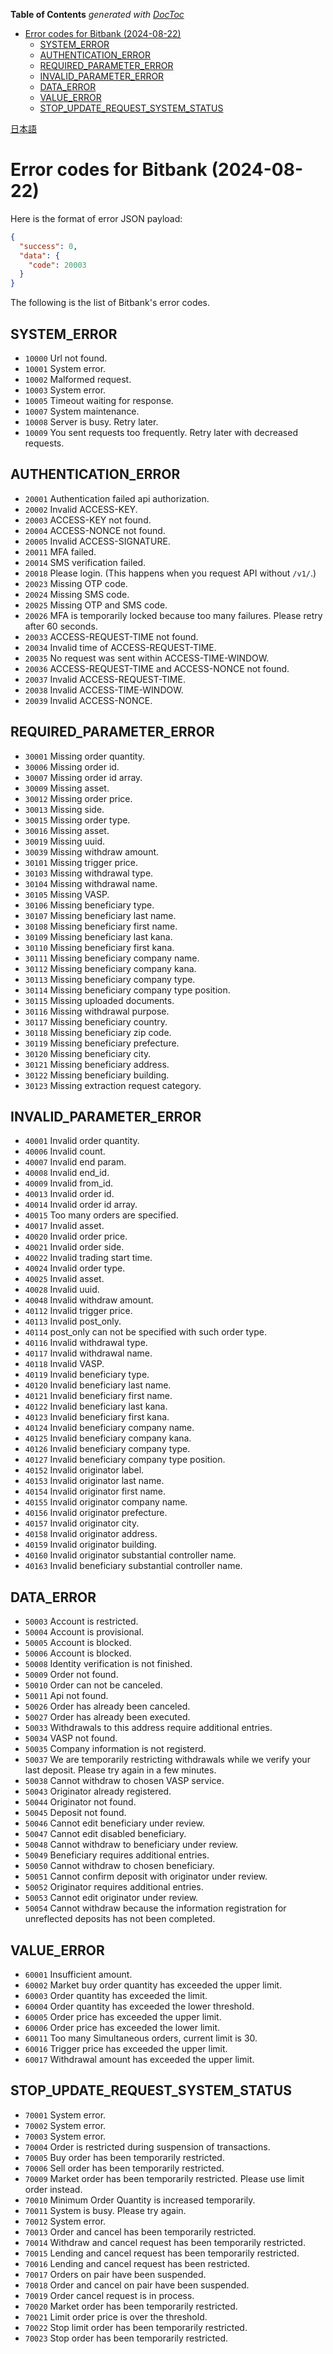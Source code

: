 <!-- START doctoc generated TOC please keep comment here to allow auto update -->
<!-- DON'T EDIT THIS SECTION, INSTEAD RE-RUN doctoc TO UPDATE -->
**Table of Contents**  *generated with [DocToc](https://github.com/thlorenz/doctoc)*

- [Error codes for Bitbank (2024-08-22)](#error-codes-for-bitbank-2024-08-22)
  - [SYSTEM_ERROR](#system_error)
  - [AUTHENTICATION_ERROR](#authentication_error)
  - [REQUIRED_PARAMETER_ERROR](#required_parameter_error)
  - [INVALID_PARAMETER_ERROR](#invalid_parameter_error)
  - [DATA_ERROR](#data_error)
  - [VALUE_ERROR](#value_error)
  - [STOP_UPDATE_REQUEST_SYSTEM_STATUS](#stop_update_request_system_status)

<!-- END doctoc generated TOC please keep comment here to allow auto update -->

[日本語](errors_JP.md)

# Error codes for Bitbank (2024-08-22)

Here is the format of error JSON payload:

```json
{
  "success": 0,
  "data": {
    "code": 20003
  }
}
```

The following is the list of Bitbank's error codes.

## SYSTEM_ERROR

- `10000` Url not found.
- `10001` System error.
- `10002` Malformed request.
- `10003` System error.
- `10005` Timeout waiting for response.
- `10007` System maintenance.
- `10008` Server is busy. Retry later.
- `10009` You sent requests too frequently. Retry later with decreased requests.

## AUTHENTICATION_ERROR

- `20001` Authentication failed api authorization.
- `20002` Invalid ACCESS-KEY.
- `20003` ACCESS-KEY not found.
- `20004` ACCESS-NONCE not found.
- `20005` Invalid ACCESS-SIGNATURE.
- `20011` MFA failed.
- `20014` SMS verification failed.
- `20018` Please login. (This happens when you request API without `/v1/`.)
- `20023` Missing OTP code.
- `20024` Missing SMS code.
- `20025` Missing OTP and SMS code.
- `20026` MFA is temporarily locked because too many failures. Please retry after 60 seconds.
- `20033` ACCESS-REQUEST-TIME not found.
- `20034` Invalid time of ACCESS-REQUEST-TIME.
- `20035` No request was sent within ACCESS-TIME-WINDOW.
- `20036` ACCESS-REQUEST-TIME and ACCESS-NONCE not found.
- `20037` Invalid ACCESS-REQUEST-TIME.
- `20038` Invalid ACCESS-TIME-WINDOW.
- `20039` Invalid ACCESS-NONCE.

## REQUIRED_PARAMETER_ERROR

- `30001` Missing order quantity.
- `30006` Missing order id.
- `30007` Missing order id array.
- `30009` Missing asset.
- `30012` Missing order price.
- `30013` Missing side.
- `30015` Missing order type.
- `30016` Missing asset.
- `30019` Missing uuid.
- `30039` Missing withdraw amount.
- `30101` Missing trigger price.
- `30103` Missing withdrawal type.
- `30104` Missing withdrawal name.
- `30105` Missing VASP.
- `30106` Missing beneficiary type.
- `30107` Missing beneficiary last name.
- `30108` Missing beneficiary first name.
- `30109` Missing beneficiary last kana.
- `30110` Missing beneficiary first kana.
- `30111` Missing beneficiary company name.
- `30112` Missing beneficiary company kana.
- `30113` Missing beneficiary company type.
- `30114` Missing beneficiary company type position.
- `30115` Missing uploaded documents.
- `30116` Missing withdrawal purpose.
- `30117` Missing beneficiary country.
- `30118` Missing beneficiary zip code.
- `30119` Missing beneficiary prefecture.
- `30120` Missing beneficiary city.
- `30121` Missing beneficiary address.
- `30122` Missing beneficiary building.
- `30123` Missing extraction request category.

## INVALID_PARAMETER_ERROR

- `40001` Invalid order quantity.
- `40006` Invalid count.
- `40007` Invalid end param.
- `40008` Invalid end_id.
- `40009` Invalid from_id.
- `40013` Invalid order id.
- `40014` Invalid order id array.
- `40015` Too many orders are specified.
- `40017` Invalid asset.
- `40020` Invalid order price.
- `40021` Invalid order side.
- `40022` Invalid trading start time.
- `40024` Invalid order type.
- `40025` Invalid asset.
- `40028` Invalid uuid.
- `40048` Invalid withdraw amount.
- `40112` Invalid trigger price.
- `40113` Invalid post_only.
- `40114` post_only can not be specified with such order type.
- `40116` Invalid withdrawal type.
- `40117` Invalid withdrawal name.
- `40118` Invalid VASP.
- `40119` Invalid beneficiary type.
- `40120` Invalid beneficiary last name.
- `40121` Invalid beneficiary first name.
- `40122` Invalid beneficiary last kana.
- `40123` Invalid beneficiary first kana.
- `40124` Invalid beneficiary company name.
- `40125` Invalid beneficiary company kana.
- `40126` Invalid beneficiary company type.
- `40127` Invalid beneficiary company type position.
- `40152` Invalid originator label.
- `40153` Invalid originator last name.
- `40154` Invalid originator first name.
- `40155` Invalid originator company name.
- `40156` Invalid originator prefecture.
- `40157` Invalid originator city.
- `40158` Invalid originator address.
- `40159` Invalid originator building.
- `40160` Invalid originator substantial controller name.
- `40163` Invalid beneficiary substantial controller name.

## DATA_ERROR

- `50003` Account is restricted.
- `50004` Account is provisional.
- `50005` Account is blocked.
- `50006` Account is blocked.
- `50008` Identity verification is not finished.
- `50009` Order not found.
- `50010` Order can not be canceled.
- `50011` Api not found.
- `50026` Order has already been canceled.
- `50027` Order has already been executed.
- `50033` Withdrawals to this address require additional entries.
- `50034` VASP not found.
- `50035` Company information is not registerd.
- `50037` We are temporarily restricting withdrawals while we verify your last deposit. Please try again in a few minutes.
- `50038` Cannot withdraw to chosen VASP service.
- `50043` Originator already registered.
- `50044` Originator not found.
- `50045` Deposit not found.
- `50046` Cannot edit beneficiary under review.
- `50047` Cannot edit disabled beneficiary.
- `50048` Cannot withdraw to beneficiary under review.
- `50049` Beneficiary requires additional entries.
- `50050` Cannot withdraw to chosen beneficiary.
- `50051` Cannot confirm deposit with originator under review.
- `50052` Originator requires additional entries.
- `50053` Cannot edit originator under review.
- `50054` Cannot withdraw because the information registration for unreflected deposits has not been completed.

## VALUE_ERROR

- `60001` Insufficient amount.
- `60002` Market buy order quantity has exceeded the upper limit.
- `60003` Order quantity has exceeded the limit.
- `60004` Order quantity has exceeded the lower threshold.
- `60005` Order price has exceeded the upper limit.
- `60006` Order price has exceeded the lower limit.
- `60011` Too many Simultaneous orders, current limit is 30.
- `60016` Trigger price has exceeded the upper limit.
- `60017` Withdrawal amount has exceeded the upper limit.

## STOP_UPDATE_REQUEST_SYSTEM_STATUS

- `70001` System error.
- `70002` System error.
- `70003` System error.
- `70004` Order is restricted during suspension of transactions.
- `70005` Buy ​​order has been temporarily restricted.
- `70006` Sell ​​order has been temporarily restricted.
- `70009` Market order has been temporarily restricted. Please use limit order instead.
- `70010` Minimum Order Quantity is increased temporarily.
- `70011` System is busy. Please try again.
- `70012` System error.
- `70013` Order and cancel has been temporarily restricted.
- `70014` Withdraw and cancel request has been temporarily restricted.
- `70015` Lending and cancel request has been temporarily restricted.
- `70016` Lending and cancel request has been restricted.
- `70017` Orders on pair have been suspended.
- `70018` Order and cancel on pair have been suspended.
- `70019` Order cancel request is in process.
- `70020` Market order has been temporarily restricted.
- `70021` Limit order price is over the threshold.
- `70022` Stop limit order has been temporarily restricted.
- `70023` Stop order has been temporarily restricted.
